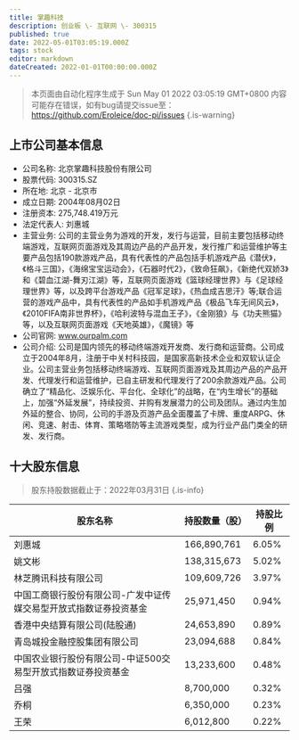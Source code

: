 ```yaml
---
title: 掌趣科技
description: 创业板 \- 互联网 \- 300315
published: true
date: 2022-05-01T03:05:19.000Z
tags: stock
editor: markdown
dateCreated: 2022-01-01T00:00:00.000Z
---
```


> 本页面由自动化程序生成于 Sun May 01 2022 03:05:19 GMT+0800
> 内容可能存在错误，如有bug请提交issue至：https://github.com/Eroleice/doc-pi/issues
{.is-warning}

## 上市公司基本信息
- 公司名称: 北京掌趣科技股份有限公司
- 股票代码: 300315.SZ
- 所在地: 北京 - 北京市
- 成立日期: 2004年08月02日
- 注册资本: 275,748.419万元
- 法定代表人: 刘惠城
- 主营业务: 公司的主营业务为游戏的开发，发行与运营，目前主要包括移动终端游戏，互联网页面游戏及其周边产品的产品开发，发行推广和运营维护等主要产品包括190款游戏产品，具有代表性的产品包括手机游戏产品《潜伏》，《格斗三国》，《海绵宝宝运动会》，《石器时代2》，《致命狂飙》，《新绝代双娇3》和《碧血江湖-舞刃江湖》等，互联网页面游戏《篮球经理世界》与《足球经理世界》等，以及跨平台游戏产品《冠军足球》，《热血成吉思汗》等;联合运营的游戏产品中，具有代表性的产品如手机游戏产品《极品飞车无间风云》，《2010FIFA南非世界杯》，《哈利波特与混血王子》，《金刚狼》与《功夫熊猫》等，以及互联网页面游戏《天地英雄》，《魔镜》等
- 公司官网: www.ourpalm.com
- 公司介绍: 公司是国内领先的移动终端游戏开发商、发行商和运营商。公司成立于2004年8月，注册于中关村科技园，是国家高新技术企业和双软认证企业。公司主营业务包括移动终端游戏、互联网页面游戏及其周边产品的产品开发、代理发行和运营维护，已自主研发和代理发行了200余款游戏产品。公司确立了“精品化、泛娱乐化、平台化、全球化”的战略，在“内生增长”的基础上，加强“外延发展”，持续投资、并购有发展潜力的公司及团队。通过内生加外延的整合、协同，公司的手游及页游产品全面覆盖了卡牌、重度ARPG、休闲、竞速、射击、体育、策略塔防等主流游戏类型，成为行业产品门类全的研发、发行商。


## 十大股东信息
> 股东持股数据截止于：2022年03月31日
{.is-info}

| 股东名称 | 持股数量（股） | 持股比例 |
| --- | --- | --- |
| 刘惠城 | 166,890,761 | 6.05% |
| 姚文彬 | 138,315,673 | 5.02% |
| 林芝腾讯科技有限公司 | 109,609,726 | 3.97% |
| 中国工商银行股份有限公司-广发中证传媒交易型开放式指数证券投资基金 | 25,971,450 | 0.94% |
| 香港中央结算有限公司(陆股通) | 24,653,890 | 0.89% |
| 青岛城投金融控股集团有限公司 | 23,094,688 | 0.84% |
| 中国农业银行股份有限公司-中证500交易型开放式指数证券投资基金 | 13,233,600 | 0.48% |
| 吕强 | 8,700,000 | 0.32% |
| 乔桐 | 6,350,000 | 0.23% |
| 王荣 | 6,012,800 | 0.22% |




